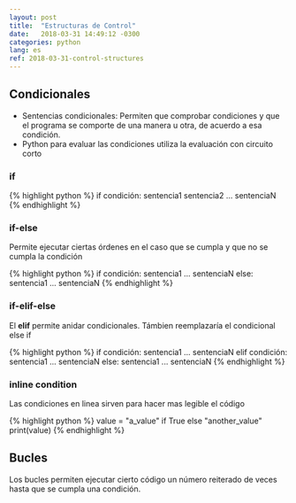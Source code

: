 ```yaml
---
layout: post
title:  "Estructuras de Control"
date:   2018-03-31 14:49:12 -0300
categories: python
lang: es
ref: 2018-03-31-control-structures
---
```


## Condicionales
* Sentencias condicionales: Permiten que comprobar condiciones y que el programa se comporte
de una manera u otra, de acuerdo a esa condición.
* Python para evaluar las condiciones utiliza la evaluación con circuito corto

### if
{% highlight python %}
if condición:
    sentencia1
    sentencia2
    ...
    sentenciaN
{% endhighlight %}

### if-else
Permite ejecutar ciertas órdenes en el caso que se cumpla y que no se cumpla la condición

{% highlight python %}
if condición:
    sentencia1
    ...
    sentenciaN
else:
    sentencia1
    ...
    sentenciaN
{% endhighlight %}

### if-elif-else
El **elif** permite anidar condicionales. Támbien reemplazaría el condicional else if

{% highlight python %}
if condición:
    sentencia1
    ...
    sentenciaN
elif condición:
    sentencia1
    ...
    sentenciaN
else:
    sentencia1
    ...
    sentenciaN
{% endhighlight %}

### inline condition
Las condiciones en linea sirven para hacer mas legible el código

{% highlight python %}
value = "a_value" if True else "another_value"
print(value)
{% endhighlight %}

## Bucles
Los bucles permiten ejecutar cierto código un número reiterado de veces hasta que se cumpla una
condición.
